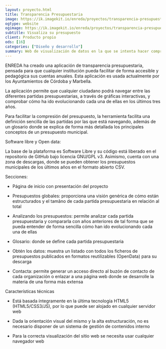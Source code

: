 ```yaml
---
layout: proyecto.html
title: Transparencia Presupuestaria
image: https://ik.imagekit.io/enreda/proyectos/transparencia-presupuestaria.png?updatedAt=1700671437070
ogtype: website
ogimage: https://ik.imagekit.io/enreda/proyectos/transparencia-presupuestaria.png?updatedAt=1700671437070
subtitle: Visualiza su presupuesto
client: Producto propio
ods: [16]
categories: ["Diseño y desarrollo"]
summary: Web de visualización de datos en la que se intenta hacer comprensible el presupuesto de cualquier entidad. Además se compara con años anteriores para generar referencias y contextos en los datos. Una oportunidad para empezar a explicar los números.
---
```


ENREDA ha creado una aplicación de transparencia presupuestaria, pensada para que cualquier institución pueda facilitar de forma accesible y pedagógica sus cuentas anuales. Esta aplicación es usada actualmente por los Ayuntamientos de Córdoba y Marbella.

La aplicación permite que cualquier ciudadano podrá navegar entre las diferentes partidas presupuestarias, a través de gráficas interactivas, y comprobar cómo ha ido evolucionando cada una de ellas en los últimos tres años. 

Para facilitar la compresión del presupuesto, la herramienta facilita una definición sencilla de las partidas por las que está navegando, además de un glosario donde se explica de forma más detallada los principales conceptos de un presupuesto municipal.

Software libre y Open data:

La base de la plataforma es Software Libre y su código está liberado en el repositorio de GitHub bajo licencia GNU/GPL v3. Asimismo, cuenta con una zona de descargas, donde se pueden obtener los presupuestos municipales de los últimos años en el formato abierto CSV.

Secciones:

* Página de inicio con presentación del proyecto 

* Presupuestos globales: proporciona una visión genérica de cómo están estructurados y el tamãno de cada partida presupuestaria en relación al total

* Analizando los presupuestos: permite analizar cada partida presupuestaria y compararla con años anteriores de tal forma que se pueda entender de forma sencilla cómo han ido evolucionando cada una de ellas

* Glosario: donde se define cada partida presupuestaria

* Obtén los datos: muestra un listado con todos los ficheros de presupuestos publicados en formatos reutilizables (OpenData) para su descarga

* Contacta: permite generar un acceso directo al buzón de contacto de cada organización o enlazar a una página web donde se desarrolle la materia de una forma más extensa

Características técnicas

* Está basada ́ıntegramente en la última tecnología HTML5 (HTML5/CSS3/JS), por lo que puede ser alojado en cualquier servidor web

* Dada la orientación visual del mismo y la alta estructuración, no es necesario disponer de un sistema de gestión de contenidos interno

* Para la correcta visualización  del sitio web se necesita usar cualquier navegador web